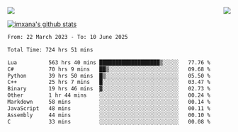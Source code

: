 <p>
  <a href="https://count.getloli.com/"><img src="https://count.getloli.com/get/@xana.readme?theme=moebooru-h"></a>
  <img src="https://weather-icon.journeyad.repl.co/@hangzhou?v=1" align="right">
</p>


<a href="https://github.com/imxana"><img align="center" src="https://github-readme-stats.vercel.app/api?username=imxana&show_icons=true&include_all_commits=true&hide_border=tru&custom_title=imxana%27s%20Github%20Stats" alt="imxana's github stats" /></a> 

<!--START_SECTION:waka-->

```txt
From: 22 March 2023 - To: 10 June 2025

Total Time: 724 hrs 51 mins

Lua          563 hrs 40 mins ███████████████████▒░░░░░   77.76 %
C#           70 hrs 9 mins   ██▒░░░░░░░░░░░░░░░░░░░░░░   09.68 %
Python       39 hrs 50 mins  █▒░░░░░░░░░░░░░░░░░░░░░░░   05.50 %
C++          25 hrs 7 mins   █░░░░░░░░░░░░░░░░░░░░░░░░   03.47 %
Binary       19 hrs 46 mins  ▓░░░░░░░░░░░░░░░░░░░░░░░░   02.73 %
Other        1 hr 44 mins    ░░░░░░░░░░░░░░░░░░░░░░░░░   00.24 %
Markdown     58 mins         ░░░░░░░░░░░░░░░░░░░░░░░░░   00.14 %
JavaScript   48 mins         ░░░░░░░░░░░░░░░░░░░░░░░░░   00.11 %
Assembly     44 mins         ░░░░░░░░░░░░░░░░░░░░░░░░░   00.10 %
C            33 mins         ░░░░░░░░░░░░░░░░░░░░░░░░░   00.08 %
```

<!--END_SECTION:waka-->
